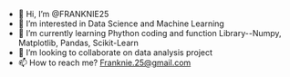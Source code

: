 - 👋 Hi, I’m @FRANKNIE25
- 👀 I’m interested in Data Science and Machine Learning
- 🌱 I’m currently learning Phython coding and function Library--Numpy, Matplotlib, Pandas, Scikit-Learn
- 💞️ I’m looking to collaborate on data analysis project
- 📫 How to reach me? Franknie.25@gmail.com

<!---
FRANKNIE25/FRANKNIE25 is a ✨ special ✨ repository because its `README.md` (this file) appears on your GitHub profile.
You can click the Preview link to take a look at your changes.
--->
